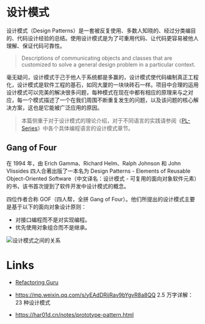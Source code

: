 # 设计模式

设计模式（Design Patterns）是一套被反复使用、多数人知晓的、经过分类编目的、代码设计经验的总结。使用设计模式是为了可重用代码、让代码更容易被他人理解、保证代码可靠性。

> Descriptions of communicating objects and classes that are customized to solve a general design problem in a particular context.

毫无疑问，设计模式于己于他人于系统都是多赢的，设计模式使代码编制真正工程化，设计模式是软件工程的基石，如同大厦的一块块砖石一样。项目中合理的运用设计模式可以完美的解决很多问题，每种模式在现在中都有相应的原理来与之对应，每一个模式描述了一个在我们周围不断重复发生的问题，以及该问题的核心解决方案，这也是它能被广泛应用的原因。

> 本篇侧重于对于设计模式的理论介绍，对于不同语言的实践请参阅《[PL-Series](https://github.com/wx-chevalier/PL-Series?q=)》中各个具体编程语言的设计模式章节。

## Gang of Four

在 1994 年，由 Erich Gamma、Richard Helm、Ralph Johnson 和 John Vlissides 四人合著出版了一本名为 Design Patterns - Elements of Reusable Object-Oriented Software（中文译名：设计模式 - 可复用的面向对象软件元素）的书，该书首次提到了软件开发中设计模式的概念。

四位作者合称 GOF（四人帮，全拼 Gang of Four）。他们所提出的设计模式主要是基于以下的面向对象设计原则：

- 对接口编程而不是对实现编程。
- 优先使用对象组合而不是继承。

![设计模式之间的关系](https://pic.imgdb.cn/item/615167512ab3f51d91510099.jpg)

# Links

- [Refactoring Guru](https://refactoringguru.cn/design-patterns/factory-method)

- https://mp.weixin.qq.com/s/yEAdDRijRav9bYgvR8a8QQ 2.5 万字详解：23 种设计模式

- https://har01d.cn/notes/prototype-pattern.html
